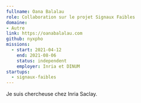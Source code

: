 ```yaml
---
fullname: Oana Balalau
role: Collaboration sur le projet Signaux Faibles
domaine:
- Autre
link: https://oanabalalau.com
github: nyxpho
missions:
  - start: 2021-04-12
    end: 2021-08-06
    status: independent
    employer: Inria et DINUM
startups:
  - signaux-faibles
---
```


Je suis chercheuse chez Inria Saclay.
